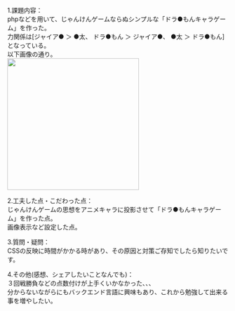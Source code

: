 1.課題内容：<br>
phpなどを用いて、じゃんけんゲームならぬシンプルな「ドラ●もんキャラゲーム」を作った。<br>
力関係は[ジャイア● ＞ ●太、 ドラ●もん ＞ ジャイア●、 ●太 ＞ ドラ●もん]となっている。<br>
以下画像の通り。<br>
<img src="https://user-images.githubusercontent.com/83898574/121785590-a0322900-cbf5-11eb-8dd0-f312f42edcca.png" width="300px">

2.工夫した点・こだわった点：<br>
じゃんけんゲームの思想をアニメキャラに投影させて「ドラ●もんキャラゲーム」を作った点。<br>
画像表示など設定した点。<br>

3.質問・疑問：<br>
CSSの反映に時間がかかる時があり、その原因と対策ご存知でしたら知りたいです。<br>

4.その他(感想、シェアしたいことなんでも)：<br>
３回戦勝負などの点数付けが上手くいかなかった、、、<br>
分からないながらにもバックエンド言語に興味もあり、これから勉強して出来る事を増やしたい。


